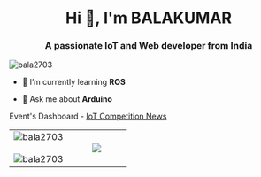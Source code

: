 <h1 align="center">Hi 👋, I'm BALAKUMAR</h1>
<h3 align="center">A passionate IoT and Web developer from India</h3>

<p align="left"> <img src="https://komarev.com/ghpvc/?username=bala2703&label=Profile%20views&color=0e75b6&style=flat" alt="bala2703" /> </p>

- 🌱 I’m currently learning **ROS**

- 💬 Ask me about **Arduino**

Event's Dashboard - <a href="https://internet-of-things-bit.web.app" target="_blank">IoT Competition News</a>

<table border="0" align="center">
<tr border="0">
<td width="50%" align="center">
<img align="center" src="https://github-readme-stats.vercel.app/api?username=bala2703&theme=dark&show_icons=true&locale=en" alt="bala2703" />
<br></br>
<img align="center" src="https://github-readme-streak-stats.herokuapp.com/?user=bala2703&theme=dark" alt="bala2703" />
</td>
<td width="50%" align="center">
<img align="center" src="https://github-readme-stats.anuraghazra1.vercel.app/api/top-langs/?username=Bala2703&theme=dark&hide_border=true&no-bg=true&no-frame=true&langs_count=6"/>
  </td>
  </tr>
</table>

